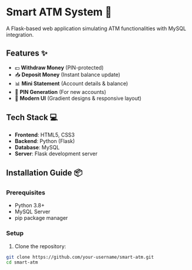 # Smart ATM System 🏦

A Flask-based web application simulating ATM functionalities with MySQL integration.

## Features ✨
- 💵 **Withdraw Money** (PIN-protected)
- 📥 **Deposit Money** (Instant balance update)
- 📊 **Mini Statement** (Account details & balance)
- 🔐 **PIN Generation** (For new accounts)
- 🎨 **Modern UI** (Gradient designs & responsive layout)

## Tech Stack 💻
- **Frontend**: HTML5, CSS3
- **Backend**: Python (Flask)
- **Database**: MySQL
- **Server**: Flask development server

## Installation Guide 📦

### Prerequisites
- Python 3.8+
- MySQL Server
- pip package manager

### Setup
1. Clone the repository:
```bash
git clone https://github.com/your-username/smart-atm.git
cd smart-atm
